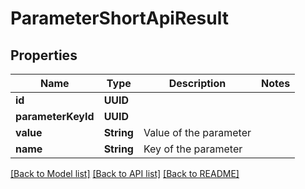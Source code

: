 # ParameterShortApiResult

## Properties
Name | Type | Description | Notes
------------ | ------------- | ------------- | -------------
**id** | **UUID** |  | 
**parameterKeyId** | **UUID** |  | 
**value** | **String** | Value of the parameter | 
**name** | **String** | Key of the parameter | 

[[Back to Model list]](../README.md#documentation-for-models) [[Back to API list]](../README.md#documentation-for-api-endpoints) [[Back to README]](../README.md)


